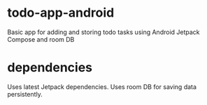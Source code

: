 # todo-app-android
Basic app for adding and storing todo tasks using Android Jetpack Compose and room DB

# dependencies
Uses latest Jetpack dependencies.
Uses room DB for saving data persistently.
